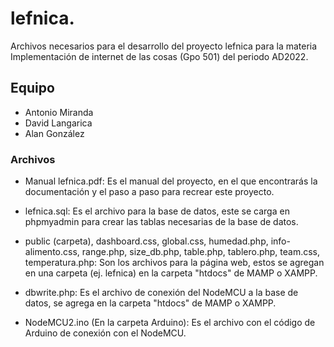 # lefnica.
Archivos necesarios para el desarrollo del proyecto lefnica para la materia Implementación de internet de las cosas (Gpo 501) del periodo AD2022.

## Equipo
- Antonio Miranda
- David Langarica
- Alan González

### Archivos

- Manual lefnica.pdf: Es el manual del proyecto, en el que encontrarás la documentación y el paso a paso para recrear este proyecto. 

- lefnica.sql: Es el archivo para la base de datos, este se carga en phpmyadmin para crear las tablas necesarias de la base de datos.

- public (carpeta), dashboard.css, global.css, humedad.php, info-alimento.css, range.php, size_db.php, table.php, tablero.php, team.css, temperatura.php: Son los archivos para la página web, estos se agregan en una carpeta (ej. lefnica) en la carpeta "htdocs" de MAMP o XAMPP.

- dbwrite.php: Es el archivo de conexión del NodeMCU a la base de datos, se agrega en la carpeta "htdocs" de MAMP o XAMPP.

- NodeMCU2.ino (En la carpeta Arduino): Es el archivo con el código de Arduino de conexión con el NodeMCU.


